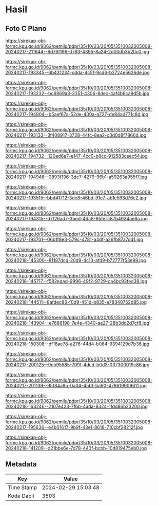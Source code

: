 # Hasil

## Foto C Plano

https://sirekap-obj-formc.kpu.go.id/9062/pemilu/pdpr/35/10/03/20/05/3510032005008-20240217-211644--6d76f196-0783-4395-8a24-2d00db3b20c0.jpg

https://sirekap-obj-formc.kpu.go.id/9062/pemilu/pdpr/35/10/03/20/05/3510032005008-20240217-193345--6b431234-cdda-4c5f-9cd6-b2724e5626de.jpg

https://sirekap-obj-formc.kpu.go.id/9062/pemilu/pdpr/35/10/03/20/05/3510032005008-20240217-193232--bc6869a3-3351-4306-8dec-4af4b8ca9d5b.jpg

https://sirekap-obj-formc.kpu.go.id/9062/pemilu/pdpr/35/10/03/20/05/3510032005008-20240217-194904--b5aef67a-52de-400a-a727-de84ad771c8d.jpg

https://sirekap-obj-formc.kpu.go.id/9062/pemilu/pdpr/35/10/03/20/05/3510032005008-20240217-193133--3f408917-3728-44fc-8ea2-c3d0d8f7866d.jpg

https://sirekap-obj-formc.kpu.go.id/9062/pemilu/pdpr/35/10/03/20/05/3510032005008-20240217-194732--120ed6e7-e147-4cc0-b8cc-912583ceec54.jpg

https://sirekap-obj-formc.kpu.go.id/9062/pemilu/pdpr/35/10/03/20/05/3510032005008-20240217-194946--0893f196-3dc7-4279-96b1-a59263a955f7.jpg

https://sirekap-obj-formc.kpu.go.id/9062/pemilu/pdpr/35/10/03/20/05/3510032005008-20240217-193515--bbd41712-3de8-46bd-91e7-ab1e593d76c2.jpg

https://sirekap-obj-formc.kpu.go.id/9062/pemilu/pdpr/35/10/03/20/05/3510032005008-20240217-194315--d7f26ad7-3bed-4dc8-95fe-c87b4934ae6a.jpg

https://sirekap-obj-formc.kpu.go.id/9062/pemilu/pdpr/35/10/03/20/05/3510032005008-20240217-193701--06b1f8e3-579c-4781-a4df-a26fb87a7dd1.jpg

https://sirekap-obj-formc.kpu.go.id/9062/pemilu/pdpr/35/10/03/20/05/3510032005008-20240218-145300--81187dcd-20d9-4c13-afd9-b72777f53e98.jpg

https://sirekap-obj-formc.kpu.go.id/9062/pemilu/pdpr/35/10/03/20/05/3510032005008-20240218-145717--f582edad-9996-49f2-9729-ca4bc93fed38.jpg

https://sirekap-obj-formc.kpu.go.id/9062/pemilu/pdpr/35/10/03/20/05/3510032005008-20240218-144511--8afdec86-f0d9-451d-b835-e78340752d85.jpg

https://sirekap-obj-formc.kpu.go.id/9062/pemilu/pdpr/35/10/03/20/05/3510032005008-20240218-143904--e7686198-7e4e-4340-ae27-28b3dd2d7cf8.jpg

https://sirekap-obj-formc.kpu.go.id/9062/pemilu/pdpr/35/10/03/20/05/3510032005008-20240218-150308--df18ae78-a276-44d4-b084-9394129d7b36.jpg

https://sirekap-obj-formc.kpu.go.id/9062/pemilu/pdpr/35/10/03/20/05/3510032005008-20240217-200125--9cb95585-709f-4dcd-b0d3-037300019c86.jpg

https://sirekap-obj-formc.kpu.go.id/9062/pemilu/pdpr/35/10/03/20/05/3510032005008-20240217-201139--95f84a9b-0a04-45b1-ba90-478619909611.jpg

https://sirekap-obj-formc.kpu.go.id/9062/pemilu/pdpr/35/10/03/20/05/3510032005008-20240218-163246--2107e423-7fbb-4ada-8324-1fdd86b23200.jpg

https://sirekap-obj-formc.kpu.go.id/9062/pemilu/pdpr/35/10/03/20/05/3510032005008-20240217-195636--e4b01617-9b9f-43e1-8618-710cbf28212f.jpg

https://sirekap-obj-formc.kpu.go.id/9062/pemilu/pdpr/35/10/03/20/05/3510032005008-20240218-141209--d21bbe6e-7d78-443f-bcbb-10d819475eb0.jpg


## Metadata

| Key        | Value               |
| ---------- | ------------------- |
| Time Stamp | 2024-02-29 15:03:48 |
| Kode Dapil | 3503                |



